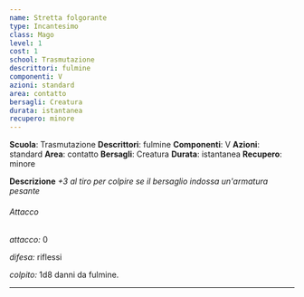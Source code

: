 ```yaml
---
name: Stretta folgorante
type: Incantesimo
class: Mago
level: 1
cost: 1
school: Trasmutazione
descrittori: fulmine
componenti: V
azioni: standard
area: contatto
bersagli: Creatura
durata: istantanea
recupero: minore
---
```

**Scuola**: Trasmutazione
**Descrittori**: fulmine
**Componenti**: V
**Azioni**: standard
**Area**: contatto
**Bersagli**: Creatura
**Durata**: istantanea
**Recupero**: minore

**Descrizione**
*+3 al tiro per colpire se il bersaglio indossa un'armatura pesante*

###### Attacco

*attacco:* 0

*difesa:* riflessi

*colpito:* 1d8 danni da fulmine.

---